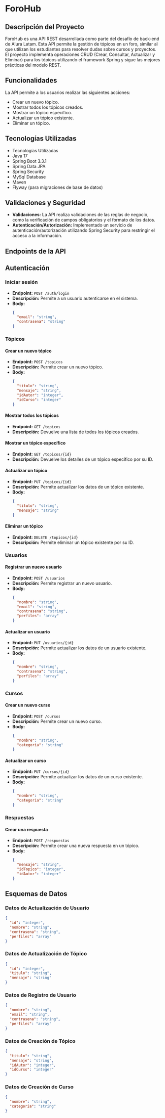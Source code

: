 # ForoHub

## Descripción del Proyecto

ForoHub es una API REST desarrollada como parte del desafío de back-end de Alura Latam. Esta API permite la gestión de tópicos en un foro, similar al que utilizan los estudiantes para resolver dudas sobre cursos y proyectos. El proyecto implementa operaciones CRUD (Crear, Consultar, Actualizar y Eliminar) para los tópicos utilizando el framework Spring y sigue las mejores prácticas del modelo REST.

## Funcionalidades

La API permite a los usuarios realizar las siguientes acciones:
- Crear un nuevo tópico.
- Mostrar todos los tópicos creados.
- Mostrar un tópico específico.
- Actualizar un tópico existente.
- Eliminar un tópico.

## Tecnologías Utilizadas

- Tecnologías Utilizadas
- Java 17
- Spring Boot 3.3.1
- Spring Data JPA
- Spring Security
- MySql Database
- Maven
- Flyway (para migraciones de base de datos)

## Validaciones y Seguridad

- **Validaciones:** La API realiza validaciones de las reglas de negocio, como la verificación de campos obligatorios y el formato de los datos.
- **Autenticación/Autorización:** Implementado un servicio de autenticación/autorización utilizando Spring Security para restringir el acceso a la información.

## Endpoints de la API

## Autenticación

### Iniciar sesión
- **Endpoint:** `POST /auth/login`
- **Descripción:** Permite a un usuario autenticarse en el sistema.
- **Body:**
  ```json
  {
    "email": "string",
    "contrasena": "string"
  }
  ```

### Tópicos

#### Crear un nuevo tópico
- **Endpoint:** `POST /topicos`
- **Descripción:** Permite crear un nuevo tópico.
- **Body:**
  ```json
  {
    "titulo": "string",
    "mensaje": "string",
    "idAutor": "integer",
    "idCurso": "integer"
  }
  ```

#### Mostrar todos los tópicos
- **Endpoint:** `GET /topicos`
- **Descripción:** Devuelve una lista de todos los tópicos creados.

#### Mostrar un tópico específico
- **Endpoint:** `GET /topicos/{id}`
- **Descripción:** Devuelve los detalles de un tópico específico por su ID.

#### Actualizar un tópico
- **Endpoint:** `PUT /topicos/{id}`
- **Descripción:** Permite actualizar los datos de un tópico existente.
- **Body:**
  ```json
  {
    "titulo": "string",
    "mensaje": "string"
  }
  ```

#### Eliminar un tópico
- **Endpoint:** `DELETE /topicos/{id}`
- **Descripción:** Permite eliminar un tópico existente por su ID.

### Usuarios

#### Registrar un nuevo usuario
- **Endpoint:** `POST /usuarios`
- **Descripción:** Permite registrar un nuevo usuario.
- **Body:**
  ```json
  {
    "nombre": "string",
    "email": "string",
    "contrasena": "string",
    "perfiles": "array"
  }
  ```

#### Actualizar un usuario
- **Endpoint:** `PUT /usuarios/{id}`
- **Descripción:** Permite actualizar los datos de un usuario existente.
- **Body:**
  ```json
  {
    "nombre": "string",
    "contrasena": "string",
    "perfiles": "array"
  }
  ```

### Cursos

#### Crear un nuevo curso
- **Endpoint:** `POST /cursos`
- **Descripción:** Permite crear un nuevo curso.
- **Body:**
  ```json
  {
    "nombre": "string",
    "categoria": "string"
  }
  ```

#### Actualizar un curso
- **Endpoint:** `PUT /cursos/{id}`
- **Descripción:** Permite actualizar los datos de un curso existente.
- **Body:**
  ```json
  {
    "nombre": "string",
    "categoria": "string"
  }
  ```

### Respuestas

#### Crear una respuesta
- **Endpoint:** `POST /respuestas`
- **Descripción:** Permite crear una nueva respuesta en un tópico.
- **Body:**
  ```json
  {
    "mensaje": "string",
    "idTopico": "integer",
    "idAutor": "integer"
  }
  ```

## Esquemas de Datos

### Datos de Actualización de Usuario
```json
{
  "id": "integer",
  "nombre": "string",
  "contrasena": "string",
  "perfiles": "array"
}
```

### Datos de Actualización de Tópico
```json
{
  "id": "integer",
  "titulo": "string",
  "mensaje": "string"
}
```

### Datos de Registro de Usuario
```json
{
  "nombre": "string",
  "email": "string",
  "contrasena": "string",
  "perfiles": "array"
}
```

### Datos de Creación de Tópico
```json
{
  "titulo": "string",
  "mensaje": "string",
  "idAutor": "integer",
  "idCurso": "integer"
}
```

### Datos de Creación de Curso
```json
{
  "nombre": "string",
  "categoria": "string"
}
```
